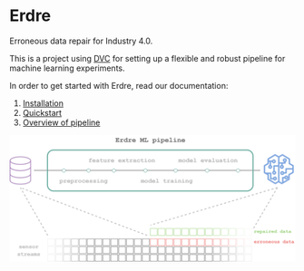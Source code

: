 # Erdre

Erroneous data repair for Industry 4.0.

This is a project using [DVC](https://dvc.org/) for setting up a flexible and
robust pipeline for machine learning experiments.

In order to get started with Erdre, read our documentation:

1. [Installation](https://sintef-9012.github.io/tutorials/01_installation.md)
2. [Quickstart](https://sintef-9012.github.io/tutorials/02_quickstart.md)
3. [Overview of pipeline](https://sintef-9012.github.io/tutorials/03_pipeline.md)

![Erdre pipeline diagram](docs/img/erdre-pipeline-diagram.png)
